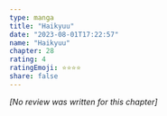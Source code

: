 ```yaml
---
type: manga
title: "Haikyuu"
date: "2023-08-01T17:22:57"
name: "Haikyuu"
chapter: 28
rating: 4
ratingEmoji: ⭐️⭐️⭐️⭐️
share: false
---
```


_[No review was written for this chapter]_
